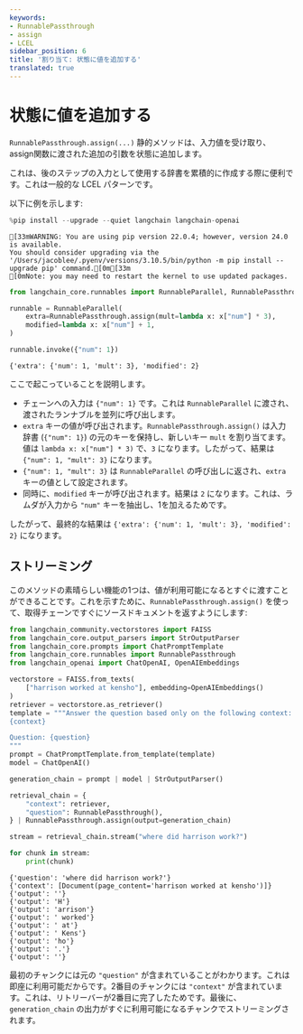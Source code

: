 ```yaml
---
keywords:
- RunnablePassthrough
- assign
- LCEL
sidebar_position: 6
title: '割り当て: 状態に値を追加する'
translated: true
---
```


# 状態に値を追加する

`RunnablePassthrough.assign(...)` 静的メソッドは、入力値を受け取り、assign関数に渡された追加の引数を状態に追加します。

これは、後のステップの入力として使用する辞書を累積的に作成する際に便利です。これは一般的な LCEL パターンです。

以下に例を示します:

```python
%pip install --upgrade --quiet langchain langchain-openai
```

```output
[33mWARNING: You are using pip version 22.0.4; however, version 24.0 is available.
You should consider upgrading via the '/Users/jacoblee/.pyenv/versions/3.10.5/bin/python -m pip install --upgrade pip' command.[0m[33m
[0mNote: you may need to restart the kernel to use updated packages.
```

```python
from langchain_core.runnables import RunnableParallel, RunnablePassthrough

runnable = RunnableParallel(
    extra=RunnablePassthrough.assign(mult=lambda x: x["num"] * 3),
    modified=lambda x: x["num"] + 1,
)

runnable.invoke({"num": 1})
```

```output
{'extra': {'num': 1, 'mult': 3}, 'modified': 2}
```

ここで起こっていることを説明します。

- チェーンへの入力は `{"num": 1}` です。これは `RunnableParallel` に渡され、渡されたランナブルを並列に呼び出します。
- `extra` キーの値が呼び出されます。`RunnablePassthrough.assign()` は入力辞書 (`{"num": 1}`) の元のキーを保持し、新しいキー `mult` を割り当てます。値は `lambda x: x["num"] * 3)` で、`3` になります。したがって、結果は `{"num": 1, "mult": 3}` になります。
- `{"num": 1, "mult": 3}` は `RunnableParallel` の呼び出しに返され、`extra` キーの値として設定されます。
- 同時に、`modified` キーが呼び出されます。結果は `2` になります。これは、ラムダが入力から `"num"` キーを抽出し、1を加えるためです。

したがって、最終的な結果は `{'extra': {'num': 1, 'mult': 3}, 'modified': 2}` になります。

## ストリーミング

このメソッドの素晴らしい機能の1つは、値が利用可能になるとすぐに渡すことができることです。これを示すために、`RunnablePassthrough.assign()` を使って、取得チェーンですぐにソースドキュメントを返すようにします:

```python
from langchain_community.vectorstores import FAISS
from langchain_core.output_parsers import StrOutputParser
from langchain_core.prompts import ChatPromptTemplate
from langchain_core.runnables import RunnablePassthrough
from langchain_openai import ChatOpenAI, OpenAIEmbeddings

vectorstore = FAISS.from_texts(
    ["harrison worked at kensho"], embedding=OpenAIEmbeddings()
)
retriever = vectorstore.as_retriever()
template = """Answer the question based only on the following context:
{context}

Question: {question}
"""
prompt = ChatPromptTemplate.from_template(template)
model = ChatOpenAI()

generation_chain = prompt | model | StrOutputParser()

retrieval_chain = {
    "context": retriever,
    "question": RunnablePassthrough(),
} | RunnablePassthrough.assign(output=generation_chain)

stream = retrieval_chain.stream("where did harrison work?")

for chunk in stream:
    print(chunk)
```

```output
{'question': 'where did harrison work?'}
{'context': [Document(page_content='harrison worked at kensho')]}
{'output': ''}
{'output': 'H'}
{'output': 'arrison'}
{'output': ' worked'}
{'output': ' at'}
{'output': ' Kens'}
{'output': 'ho'}
{'output': '.'}
{'output': ''}
```

最初のチャンクには元の `"question"` が含まれていることがわかります。これは即座に利用可能だからです。2番目のチャンクには `"context"` が含まれています。これは、リトリーバーが2番目に完了したためです。最後に、`generation_chain` の出力がすぐに利用可能になるチャンクでストリーミングされます。
